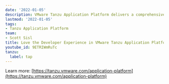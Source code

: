 ```yaml
---
date: '2022-01-05'
description: VMware Tanzu Application Platform delivers a comprehensive developer experience for any Kubernetes. It enables developers to quickly onboard, rapidly iterate, and deliver apps to production seamlessly and more securely.  This video talks about the core principles underlying the platform, including templates for quick access to cloud native patterns, as well as instant access to a rich set of developer tooling and modular components that can be customized for an organization's preferences and compliance policies.
lastmod: '2022-01-05'
tags:
- Tanzu Application Platform
team:
- Scott Sisl
title: Love the Developer Experience in VMware Tanzu Application Platform
youtube_id: 9ETRIWmRuTc
tanzu:
  label: tap
---
```


Learn more: [https://tanzu.vmware.com/application-platform](https://tanzu.vmware.com/application-platform)